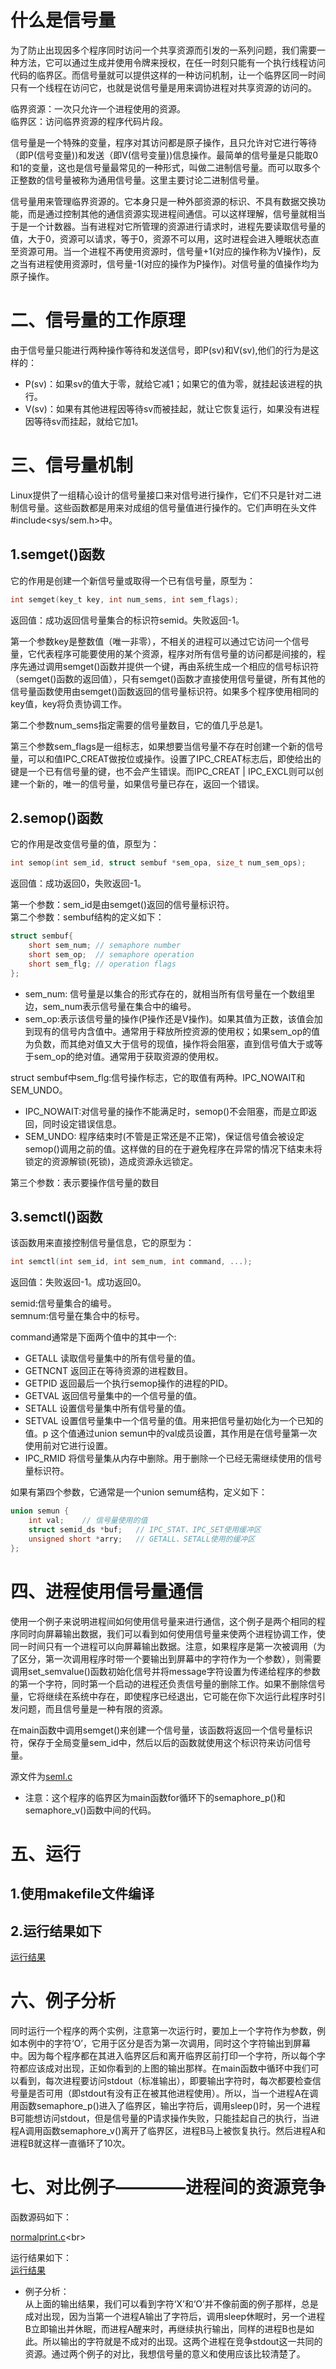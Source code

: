 # 什么是信号量
为了防止出现因多个程序同时访问一个共享资源而引发的一系列问题，我们需要一种方法，它可以通过生成并使用令牌来授权，在任一时刻只能有一个执行线程访问代码的临界区。而信号量就可以提供这样的一种访问机制，让一个临界区同一时间只有一个线程在访问它，也就是说信号量是用来调协进程对共享资源的访问的。<br>

临界资源：一次只允许一个进程使用的资源。<br>
临界区：访问临界资源的程序代码片段。<br>

信号量是一个特殊的变量，程序对其访问都是原子操作，且只允许对它进行等待（即P(信号变量))和发送（即V(信号变量))信息操作。最简单的信号量是只能取0和1的变量，这也是信号量最常见的一种形式，叫做二进制信号量。而可以取多个正整数的信号量被称为通用信号量。这里主要讨论二进制信号量。<br>

信号量用来管理临界资源的。它本身只是一种外部资源的标识、不具有数据交换功能，而是通过控制其他的通信资源实现进程间通信。可以这样理解，信号量就相当于是一个计数器。当有进程对它所管理的资源进行请求时，进程先要读取信号量的值，大于0，资源可以请求，等于0，资源不可以用，这时进程会进入睡眠状态直至资源可用。当一个进程不再使用资源时，信号量+1(对应的操作称为V操作)，反之当有进程使用资源时，信号量-1(对应的操作为P操作)。对信号量的值操作均为原子操作。

# 二、信号量的工作原理
由于信号量只能进行两种操作等待和发送信号，即P(sv)和V(sv),他们的行为是这样的：<br>
* P(sv)：如果sv的值大于零，就给它减1；如果它的值为零，就挂起该进程的执行。<br>
* V(sv)：如果有其他进程因等待sv而被挂起，就让它恢复运行，如果没有进程因等待sv而挂起，就给它加1。<br>

# 三、信号量机制
Linux提供了一组精心设计的信号量接口来对信号进行操作，它们不只是针对二进制信号量。这些函数都是用来对成组的信号量值进行操作的。它们声明在头文件#include<sys/sem.h>中。<br>

## 1.semget()函数
它的作用是创建一个新信号量或取得一个已有信号量，原型为：<br>
```c
int semget(key_t key, int num_sems, int sem_flags);
```
返回值：成功返回信号量集合的标识符semid。失败返回-1。<br>

第一个参数key是整数值（唯一非零），不相关的进程可以通过它访问一个信号量，它代表程序可能要使用的某个资源，程序对所有信号量的访问都是间接的，程序先通过调用semget()函数并提供一个键，再由系统生成一个相应的信号标识符（semget()函数的返回值），只有semget()函数才直接使用信号量键，所有其他的信号量函数使用由semget()函数返回的信号量标识符。如果多个程序使用相同的key值，key将负责协调工作。<br>

第二个参数num_sems指定需要的信号量数目，它的值几乎总是1。<br>

第三个参数sem_flags是一组标志，如果想要当信号量不存在时创建一个新的信号量，可以和值IPC_CREAT做按位或操作。设置了IPC_CREAT标志后，即使给出的键是一个已有信号量的键，也不会产生错误。而IPC_CREAT | IPC_EXCL则可以创建一个新的，唯一的信号量，如果信号量已存在，返回一个错误。<br>

## 2.semop()函数
它的作用是改变信号量的值，原型为：<br>
```c
int semop(int sem_id, struct sembuf *sem_opa, size_t num_sem_ops);
```
返回值：成功返回0，失败返回-1。<br>

第一个参数：sem_id是由semget()返回的信号量标识符。<br>
第二个参数：sembuf结构的定义如下：<br>
```c
struct sembuf{
    short sem_num; // semaphore number
    short sem_op;  // semaphore operation
    short sem_flg; // operation flags
};
```
* sem_num: 信号量是以集合的形式存在的，就相当所有信号量在一个数组里边，sem_num表示信号量在集合中的编号。<br>
* sem_op:表示该信号量的操作(P操作还是V操作)。如果其值为正数，该值会加到现有的信号内含值中。通常用于释放所控资源的使用权；如果sem_op的值为负数，而其绝对值又大于信号的现值，操作将会阻塞，直到信号值大于或等于sem_op的绝对值。通常用于获取资源的使用权。<br>

struct sembuf中sem_flg:信号操作标志，它的取值有两种。IPC_NOWAIT和SEM_UNDO。<br>
* IPC_NOWAIT:对信号量的操作不能满足时，semop()不会阻塞，而是立即返回，同时设定错误信息。<br>
* SEM_UNDO: 程序结束时(不管是正常还是不正常)，保证信号值会被设定semop()调用之前的值。这样做的目的在于避免程序在异常的情况下结束未将锁定的资源解锁(死锁)，造成资源永远锁定。<br>

第三个参数：表示要操作信号量的数目
## 3.semctl()函数
该函数用来直接控制信号量信息，它的原型为：<br>
```c
int semctl(int sem_id, int sem_num, int command, ...);
```
返回值：失败返回-1。成功返回0。<br>

semid:信号量集合的编号。<br>
semnum:信号量在集合中的标号。<br>

command通常是下面两个值中的其中一个:<br>
* GETALL 读取信号量集中的所有信号量的值。<br>
* GETNCNT 返回正在等待资源的进程数目。<br>
* GETPID 返回最后一个执行semop操作的进程的PID。<br>
* GETVAL 返回信号量集中的一个信号量的值。<br>
* SETALL 设置信号量集中所有信号量的值。<br>
* SETVAL 设置信号量集中一个信号量的值。用来把信号量初始化为一个已知的值。p 这个值通过union semun中的val成员设置，其作用是在信号量第一次使用前对它进行设置。<br>
* IPC_RMID 将信号量集从内存中删除。用于删除一个已经无需继续使用的信号量标识符。<br>

如果有第四个参数，它通常是一个union semum结构，定义如下：<br>
```c
union semun {
    int val;	// 信号量使用的值
    struct semid_ds *buf;	// IPC_STAT、IPC_SET使用缓冲区
    unsigned short *arry;	// GETALL、SETALL使用的缓冲区
};
```

# 四、进程使用信号量通信
使用一个例子来说明进程间如何使用信号量来进行通信，这个例子是两个相同的程序同时向屏幕输出数据，我们可以看到如何使用信号量来使两个进程协调工作，使同一时间只有一个进程可以向屏幕输出数据。注意，如果程序是第一次被调用（为了区分，第一次调用程序时带一个要输出到屏幕中的字符作为一个参数），则需要调用set_semvalue()函数初始化信号并将message字符设置为传递给程序的参数的第一个字符，同时第一个启动的进程还负责信号量的删除工作。如果不删除信号量，它将继续在系统中存在，即使程序已经退出，它可能在你下次运行此程序时引发问题，而且信号量是一种有限的资源。<br>

在main函数中调用semget()来创建一个信号量，该函数将返回一个信号量标识符，保存于全局变量sem_id中，然后以后的函数就使用这个标识符来访问信号量。<br>

源文件为[seml.c](https://github.com/yiyading/Embedded-software/blob/master/%E4%BF%A1%E5%8F%B7%E9%87%8F%E9%80%9A%E4%BF%A1/seml.c)<br>
* 注意：这个程序的临界区为main函数for循环下的semaphore_p()和semaphore_v()函数中间的代码。
# 五、运行
## 1.使用makefile文件编译
## 2.运行结果如下
[运行结果](https://github.com/yiyading/Embedded-software/blob/master/%E4%BF%A1%E5%8F%B7%E9%87%8F%E9%80%9A%E4%BF%A1/img/%E8%BF%90%E8%A1%8C%E7%BB%93%E6%9E%9C.png)<br>

# 六、例子分析
同时运行一个程序的两个实例，注意第一次运行时，要加上一个字符作为参数，例如本例中的字符‘O’，它用于区分是否为第一次调用，同时这个字符输出到屏幕中。因为每个程序都在其进入临界区后和离开临界区前打印一个字符，所以每个字符都应该成对出现，正如你看到的上图的输出那样。在main函数中循环中我们可以看到，每次进程要访问stdout（标准输出），即要输出字符时，每次都要检查信号量是否可用（即stdout有没有正在被其他进程使用）。所以，当一个进程A在调用函数semaphore_p()进入了临界区，输出字符后，调用sleep()时，另一个进程B可能想访问stdout，但是信号量的P请求操作失败，只能挂起自己的执行，当进程A调用函数semaphore_v()离开了临界区，进程B马上被恢复执行。然后进程A和进程B就这样一直循环了10次。<br>

# 七、对比例子————进程间的资源竞争
函数源码如下：<br>

[normalprint.c](https://github.com/yiyading/Embedded-software/blob/master/%E4%BF%A1%E5%8F%B7%E9%87%8F%E9%80%9A%E4%BF%A1/normalprint.c_)<br>

运行结果如下：<br>
[运行结果](https://github.com/yiyading/Embedded-software/blob/master/%E4%BF%A1%E5%8F%B7%E9%87%8F%E9%80%9A%E4%BF%A1/img/normalprint%E8%BF%90%E8%A1%8C%E7%BB%93%E6%9E%9C.png)<br>

* 例子分析：<br>
从上面的输出结果，我们可以看到字符‘X’和‘O’并不像前面的例子那样，总是成对出现，因为当第一个进程A输出了字符后，调用sleep休眠时，另一个进程B立即输出并休眠，而进程A醒来时，再继续执行输出，同样的进程B也是如此。所以输出的字符就是不成对的出现。这两个进程在竞争stdout这一共同的资源。通过两个例子的对比，我想信号量的意义和使用应该比较清楚了。<br>
